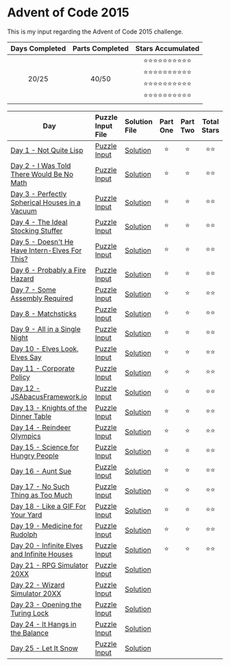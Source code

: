 # Advent of Code 2015
This is my input regarding the Advent of Code 2015 challenge.

<!-- Mark done as :star: -->

| Days Completed | Parts Completed | Stars Accumulated |
| :------------: | :-------------: | :---------------: |
| 20/25          | 40/50           | :star::star::star::star::star::star::star::star::star::star:<br>:star::star::star::star::star::star::star::star::star::star:<br>:star::star::star::star::star::star::star::star::star::star:<br>:star::star::star::star::star::star::star::star::star::star:<br> |

| Day                                                     | Puzzle Input File         | Solution File           | Part One | Part Two | Total Stars   |
| ------------------------------------------------------- | :------------------------ | :---------------------- | :------: | :------: | :-----------: |
| [Day 1 - Not Quite Lisp][DAY_1]                         | [Puzzle Input][PUZZLE_1]  | [Solution][SOLUTION_1]  | :star:   | :star:   | :star::star:  |
| [Day 2 - I Was Told There Would Be No Math][DAY_2]      | [Puzzle Input][PUZZLE_2]  | [Solution][SOLUTION_2]  | :star:   | :star:   | :star::star:  |
| [Day 3 - Perfectly Spherical Houses in a Vacuum][DAY_3] | [Puzzle Input][PUZZLE_3]  | [Solution][SOLUTION_3]  | :star:   | :star:   | :star::star:  |
| [Day 4 - The Ideal Stocking Stuffer][DAY_4]             | [Puzzle Input][PUZZLE_4]  | [Solution][SOLUTION_4]  | :star:   | :star:   | :star::star:  |
| [Day 5 - Doesn't He Have Intern-Elves For This?][DAY_5] | [Puzzle Input][PUZZLE_5]  | [Solution][SOLUTION_5]  | :star:   | :star:   | :star::star:  |
| [Day 6 - Probably a Fire Hazard][DAY_6]                 | [Puzzle Input][PUZZLE_6]  | [Solution][SOLUTION_6]  | :star:   | :star:   | :star::star:  |
| [Day 7 - Some Assembly Required][DAY_7]                 | [Puzzle Input][PUZZLE_7]  | [Solution][SOLUTION_7]  | :star:   | :star:   | :star::star:  |
| [Day 8 - Matchsticks][DAY_8]                            | [Puzzle Input][PUZZLE_8]  | [Solution][SOLUTION_8]  | :star:   | :star:   | :star::star:  |
| [Day 9 - All in a Single Night][DAY_9]                  | [Puzzle Input][PUZZLE_9]  | [Solution][SOLUTION_9]  | :star:   | :star:   | :star::star:  |
| [Day 10 - Elves Look, Elves Say][DAY_10]                | [Puzzle Input][PUZZLE_10] | [Solution][SOLUTION_10] | :star:   | :star:   | :star::star:  |
| [Day 11 - Corporate Policy][DAY_11]                     | [Puzzle Input][PUZZLE_11] | [Solution][SOLUTION_11] | :star:   | :star:   | :star::star:  |
| [Day 12 - JSAbacusFramework.io][DAY_12]                 | [Puzzle Input][PUZZLE_12] | [Solution][SOLUTION_12] | :star:   | :star:   | :star::star:  |
| [Day 13 - Knights of the Dinner Table][DAY_13]          | [Puzzle Input][PUZZLE_13] | [Solution][SOLUTION_13] | :star:   | :star:   | :star::star:  |
| [Day 14 - Reindeer Olympics][DAY_14]                    | [Puzzle Input][PUZZLE_14] | [Solution][SOLUTION_14] | :star:   | :star:   | :star::star:  |
| [Day 15 - Science for Hungry People][DAY_15]            | [Puzzle Input][PUZZLE_15] | [Solution][SOLUTION_15] | :star:   | :star:   | :star::star:  |
| [Day 16 - Aunt Sue][DAY_16]                             | [Puzzle Input][PUZZLE_16] | [Solution][SOLUTION_16] | :star:   | :star:   | :star::star:  |
| [Day 17 - No Such Thing as Too Much][DAY_17]            | [Puzzle Input][PUZZLE_17] | [Solution][SOLUTION_17] | :star:   | :star:   | :star::star:  |
| [Day 18 - Like a GIF For Your Yard][DAY_18]             | [Puzzle Input][PUZZLE_18] | [Solution][SOLUTION_18] | :star:   | :star:   | :star::star:  |
| [Day 19 - Medicine for Rudolph][DAY_19]                 | [Puzzle Input][PUZZLE_19] | [Solution][SOLUTION_19] | :star:   | :star:   | :star::star:  |
| [Day 20 - Infinite Elves and Infinite Houses][DAY_20]   | [Puzzle Input][PUZZLE_20] | [Solution][SOLUTION_20] | :star:   | :star:   | :star::star:  |
| [Day 21 - RPG Simulator 20XX][DAY_21]                   | [Puzzle Input][PUZZLE_21] | [Solution][SOLUTION_21] |    |    |   |
| [Day 22 - Wizard Simulator 20XX][DAY_22]                | [Puzzle Input][PUZZLE_22] | [Solution][SOLUTION_22] |    |    |   |
| [Day 23 - Opening the Turing Lock][DAY_23]              | [Puzzle Input][PUZZLE_23] | [Solution][SOLUTION_23] |    |    |   |
| [Day 24 - It Hangs in the Balance][DAY_24]              | [Puzzle Input][PUZZLE_24] | [Solution][SOLUTION_24] |    |    |   |
| [Day 25 - Let It Snow][DAY_25]                          | [Puzzle Input][PUZZLE_25] | [Solution][SOLUTION_25] |    |    |   |

<!-- Link to the days in Advent of Code -->
[DAY_1]:  https://adventofcode.com/2015/day/1
[DAY_2]:  https://adventofcode.com/2015/day/2
[DAY_3]:  https://adventofcode.com/2015/day/3
[DAY_4]:  https://adventofcode.com/2015/day/4
[DAY_5]:  https://adventofcode.com/2015/day/5
[DAY_6]:  https://adventofcode.com/2015/day/6
[DAY_7]:  https://adventofcode.com/2015/day/7
[DAY_8]:  https://adventofcode.com/2015/day/8
[DAY_9]:  https://adventofcode.com/2015/day/9
[DAY_10]: https://adventofcode.com/2015/day/10
[DAY_11]: https://adventofcode.com/2015/day/11
[DAY_12]: https://adventofcode.com/2015/day/12
[DAY_13]: https://adventofcode.com/2015/day/13
[DAY_14]: https://adventofcode.com/2015/day/14
[DAY_15]: https://adventofcode.com/2015/day/15
[DAY_16]: https://adventofcode.com/2015/day/16
[DAY_17]: https://adventofcode.com/2015/day/17
[DAY_18]: https://adventofcode.com/2015/day/18
[DAY_19]: https://adventofcode.com/2015/day/19
[DAY_20]: https://adventofcode.com/2015/day/20
[DAY_21]: https://adventofcode.com/2015/day/21
[DAY_22]: https://adventofcode.com/2015/day/22
[DAY_23]: https://adventofcode.com/2015/day/23
[DAY_24]: https://adventofcode.com/2015/day/24
[DAY_25]: https://adventofcode.com/2015/day/25

<!-- Link to the local Solution File -->
[SOLUTION_1]:  Day%201/solution.py
[SOLUTION_2]:  Day%202/solution.py
[SOLUTION_3]:  Day%203/solution.py
[SOLUTION_4]:  Day%204/solution.py
[SOLUTION_5]:  Day%205/solution.py
[SOLUTION_6]:  Day%206/solution.py
[SOLUTION_7]:  Day%207/solution.py
[SOLUTION_8]:  Day%208/solution.py
[SOLUTION_9]:  Day%209/solution.py
[SOLUTION_10]: Day%2010/solution.py
[SOLUTION_11]: Day%2011/solution.py
[SOLUTION_12]: Day%2012/solution.py
[SOLUTION_13]: Day%2013/solution.py
[SOLUTION_14]: Day%2014/solution.py
[SOLUTION_15]: Day%2015/solution.py
[SOLUTION_16]: Day%2016/solution.py
[SOLUTION_17]: Day%2017/solution.py
[SOLUTION_18]: Day%2018/solution.py
[SOLUTION_19]: Day%2019/solution.py
[SOLUTION_20]: Day%2020/solution.py
[SOLUTION_21]: Day%2021/solution.py
[SOLUTION_22]: Day%2022/solution.py
[SOLUTION_23]: Day%2023/solution.py
[SOLUTION_24]: Day%2024/solution.py
[SOLUTION_25]: Day%2025/solution.py

<!-- Link to the local Puzzle Input File -->
[PUZZLE_1]:  https://adventofcode.com/2015/day/1/input
[PUZZLE_2]:  https://adventofcode.com/2015/day/2/input
[PUZZLE_3]:  https://adventofcode.com/2015/day/3/input
[PUZZLE_4]:  https://adventofcode.com/2015/day/4/input
[PUZZLE_5]:  https://adventofcode.com/2015/day/5/input
[PUZZLE_6]:  https://adventofcode.com/2015/day/6/input
[PUZZLE_7]:  https://adventofcode.com/2015/day/7/input
[PUZZLE_8]:  https://adventofcode.com/2015/day/8/input
[PUZZLE_9]:  https://adventofcode.com/2015/day/9/input
[PUZZLE_10]: https://adventofcode.com/2015/day/10/input
[PUZZLE_11]: https://adventofcode.com/2015/day/11/input
[PUZZLE_12]: https://adventofcode.com/2015/day/12/input
[PUZZLE_13]: https://adventofcode.com/2015/day/13/input
[PUZZLE_14]: https://adventofcode.com/2015/day/14/input
[PUZZLE_15]: https://adventofcode.com/2015/day/15/input
[PUZZLE_16]: https://adventofcode.com/2015/day/16/input
[PUZZLE_17]: https://adventofcode.com/2015/day/17/input
[PUZZLE_18]: https://adventofcode.com/2015/day/18/input
[PUZZLE_19]: https://adventofcode.com/2015/day/19/input
[PUZZLE_20]: https://adventofcode.com/2015/day/20/input
[PUZZLE_21]: https://adventofcode.com/2015/day/21/input
[PUZZLE_22]: https://adventofcode.com/2015/day/22/input
[PUZZLE_23]: https://adventofcode.com/2015/day/23/input
[PUZZLE_24]: https://adventofcode.com/2015/day/24/input
[PUZZLE_25]: https://adventofcode.com/2015/day/25/input
